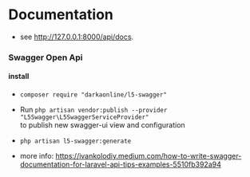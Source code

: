 # Documentation

- see http://127.0.0.1:8000/api/docs.

### Swagger Open Api

#### install

- `composer require "darkaonline/l5-swagger"`
- Run `php artisan vendor:publish --provider "L5Swagger\L5SwaggerServiceProvider"`    
  to publish new swagger-ui view and configuration
- `php artisan l5-swagger:generate`

- more
  info: https://ivankolodiy.medium.com/how-to-write-swagger-documentation-for-laravel-api-tips-examples-5510fb392a94
